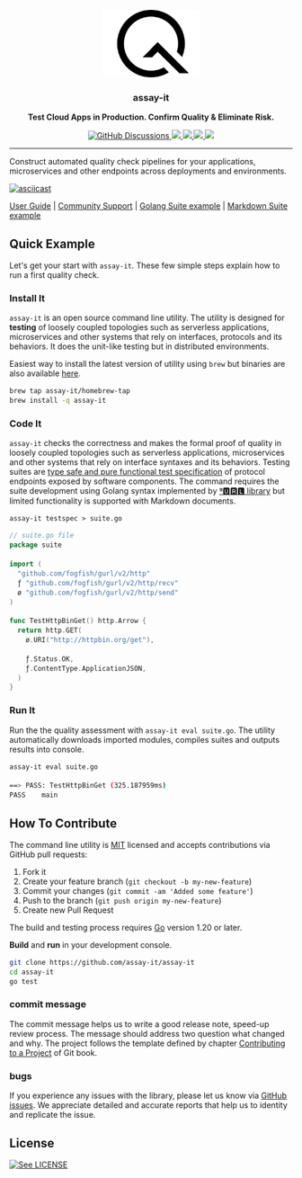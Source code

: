 <p align="center">
  <img src="./doc/assay-it.svg" height="120" />
  <h3 align="center">assay-it</h3>
  <p align="center"><strong>Test Cloud Apps in Production. Confirm Quality & Eliminate Risk.</strong></p>

  <p align="center">
    <!-- Discussion -->
    <a href="https://github.com/assay-it/assay-it/discussions">
      <img alt="GitHub Discussions" src="https://img.shields.io/github/discussions/assay-it/assay-it?logo=github">
    </a>
    <!-- Version -->
    <a href="https://github.com/assay-it/assay-it/releases">
      <img src="https://img.shields.io/github/v/tag/assay-it/assay-it?label=version" />
    </a>
    <!-- Build Status  -->
    <a href="https://github.com/assay-it/assay-it/actions/">
      <img src="https://github.com/assay-it/assay-it/workflows/test/badge.svg" />
    </a>
    <!-- GitHub -->
    <a href="http://github.com/assay-it/assay-it">
      <img src="https://img.shields.io/github/last-commit/assay-it/assay-it.svg" />
    </a>
    <!-- Coverage -->
    <a href="https://coveralls.io/github/assay-it/assay-it?branch=main">
      <img src="https://coveralls.io/repos/github/assay-it/assay-it/badge.svg?branch=main" />
    </a>
  </p>
</p>

--- 

Construct automated quality check pipelines for your applications, microservices and other endpoints across deployments and environments.

[![asciicast](https://asciinema.org/a/564197.svg)](https://asciinema.org/a/564197)

[User Guide](https://assay.it/doc/) |
[Community Support](https://github.com/assay-it/assay-it/discussions) |
[Golang Suite example](./examples/golang-httpbin/request.go) |
[Markdown Suite example](./examples/katt-httpbin/request.md)

## Quick Example

Let's get your start with `assay-it`. These few simple steps explain how to run a first quality check.

### Install It

`assay-it` is an open source command line utility. The utility is designed for **testing** of loosely coupled topologies such as serverless applications, microservices and other systems that rely on interfaces, protocols and its behaviors. It does the unit-like testing but in distributed environments.

Easiest way to install the latest version of utility using `brew` but binaries are also available [here](https://github.com/assay-it/assay-it/releases). 


```bash 
brew tap assay-it/homebrew-tap
brew install -q assay-it
```

### Code It

`assay-it` checks the correctness and makes the formal proof of quality in loosely coupled topologies such as serverless applications, microservices and other systems that rely on interface syntaxes and its behaviors. Testing suites are [type safe and pure functional test specification](https://github.com/fogfish/gurl/blob/main/doc/user-guide.md) of protocol endpoints exposed by software components. The command requires the suite development using Golang syntax implemented by [ᵍ🆄🆁🅻 library](https://github.com/fogfish/gurl)  but limited functionality is supported with Markdown documents.

```
assay-it testspec > suite.go
```

```go
// suite.go file
package suite

import (
  "github.com/fogfish/gurl/v2/http"
  ƒ "github.com/fogfish/gurl/v2/http/recv"
  ø "github.com/fogfish/gurl/v2/http/send"
)

func TestHttpBinGet() http.Arrow {
  return http.GET(
    ø.URI("http://httpbin.org/get"),

    ƒ.Status.OK,
    ƒ.ContentType.ApplicationJSON,
  )
}
```

### Run It

Run the the quality assessment with `assay-it eval suite.go`. The utility automatically downloads imported modules, compiles suites and outputs results into console.

```bash
assay-it eval suite.go

==> PASS: TestHttpBinGet (325.187959ms)
PASS	main
```

## How To Contribute

The command line utility is [MIT](LICENSE) licensed and accepts contributions via GitHub pull requests:

1. Fork it
2. Create your feature branch (`git checkout -b my-new-feature`)
3. Commit your changes (`git commit -am 'Added some feature'`)
4. Push to the branch (`git push origin my-new-feature`)
5. Create new Pull Request


The build and testing process requires [Go](https://golang.org) version 1.20 or later.

**Build** and **run** in your development console.

```bash
git clone https://github.com/assay-it/assay-it
cd assay-it
go test
```

### commit message

The commit message helps us to write a good release note, speed-up review process. The message should address two question what changed and why. The project follows the template defined by chapter [Contributing to a Project](http://git-scm.com/book/ch5-2.html) of Git book.

### bugs

If you experience any issues with the library, please let us know via [GitHub issues](https://github.com/assay-it/assay-it/issue). We appreciate detailed and accurate reports that help us to identity and replicate the issue. 


## License

[![See LICENSE](https://img.shields.io/github/license/assay-it/assay-it.svg?style=for-the-badge)](LICENSE)

